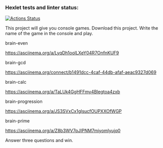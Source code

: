 ### Hexlet tests and linter status:
[![Actions Status](https://github.com/DmitryBalandin/frontend-project-44/actions/workflows/hexlet-check.yml/badge.svg)](https://github.com/DmitryBalandin/frontend-project-44/actions)

This project will give you console games.
Download this project.
Write the name of the game in the console and play.


brain-even

https://asciinema.org/a/LyqDh1oolLXeY04R7OnfnKUF9

brain-gcd

https://asciinema.org/connect/b1491dcc-4caf-44db-afaf-aeac9327d069

brain-calc

https://asciinema.org/a/TaLUk4GgHFFmy4Blegtoa4zxb

brain-progression

https://asciinema.org/a/JS3SVxCx1glsucfOUPXXOfWGP

brain-prime

https://asciinema.org/a/Z8b3WV7pJIPNM7miyomlyujq0

Answer three questions and win.